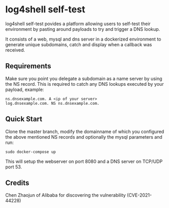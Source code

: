 log4shell self-test
=================
log4shell self-test povides a platform allowing users to self-test their environment by pasting around payloads to try and trigger a DNS lookup.

It consists of a web, mysql and dns server in a dockerized environment to generate unique subdomains, catch and display when a callback was received.

Requirements
---------------
Make sure you point you delegate a subdomain as a name server by using the NS record. This is required to catch any DNS lookups executed by your payload, example:

```
ns.dnsexample.com. A <ip of your server>
log.dnsexample.com. NS ns.dnsexample.com.
```

Quick Start
---------------
Clone the master branch, modify the domainname of which you configured the above mentioned NS records and optionally the mysql parameters and run:

```
sudo docker-compose up
```

This will setup the webserver on port 8080 and a DNS server on TCP/UDP port 53.

Credits
---------------
Chen Zhaojun of Alibaba for discovering the vulnerability (CVE-2021-44228)

